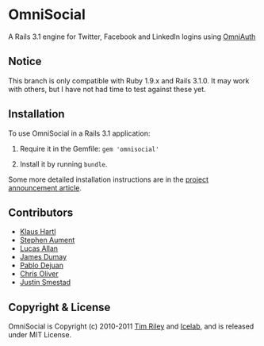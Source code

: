 # OmniSocial

A Rails 3.1 engine for Twitter, Facebook and LinkedIn logins using [OmniAuth](http://github.com/jsmestad/omniauth)

## Notice

This branch is only compatible with Ruby 1.9.x and Rails 3.1.0. It may
work with others, but I have not had time to test against these yet.

## Installation

To use OmniSocial in a Rails 3.1 application:

1. Require it in the Gemfile: `gem 'omnisocial'`

2. Install it by running `bundle`.

Some more detailed installation instructions are in the [project announcement article](http://icelab.com.au/articles/welcome-to-the-omnisocial/).

## Contributors

* [Klaus Hartl](http://github.com/carhartl)
* [Stephen Aument](http://github.com/stephenaument)
* [Lucas Allan](http://github.com/lucasallan)
* [James Dumay](http://github.com/i386)
* [Pablo Dejuan](http://github.com/pdjota)
* [Chris Oliver](http://github.com/excid3)
* [Justin Smestad](http://github.com/jsmestad)

## Copyright & License

OmniSocial is Copyright (c) 2010-2011 [Tim Riley](http://openmonkey.com/) and [Icelab](http://icelab.com.au/), and is released under MIT License.
